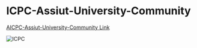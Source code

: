 # ICPC-Assiut-University-Community

[AICPC-Assiut-University-Community Link](https://codeforces.com/group/MWSDmqGsZm/contests)

<img align="center" alt="ICPC" src="https://i.postimg.cc/d3f7stKQ/icpc.png"/>

